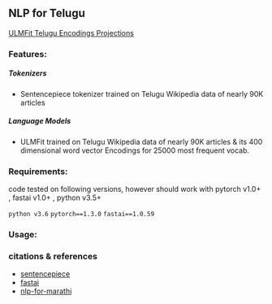 
## NLP for Telugu

[ULMFit Telugu Encodings Projections]( https://projector.tensorflow.org/?config=https://raw.githubusercontent.com/Asrst/telugu_nlp/master/configs/ulmfit_encodings_projection.json )


### Features:

##### Tokenizers
- Sentencepiece tokenizer trained on Telugu Wikipedia data of nearly 90K articles

##### Language Models
- ULMFit trained on Telugu Wikipedia data of nearly 90K articles & its 400 dimensional word vector Encodings for 25000 most frequent vocab.

### Requirements:

code tested on following versions, however should work with pytorch v1.0+ , fastai v1.0+ , python v3.5+

`python v3.6`
`pytorch==1.3.0`
`fastai==1.0.59`

### Usage:




### citations & references

- [sentencepiece](https://github.com/google/sentencepiece)
- [fastai](https://www.fast.ai/)
- [nlp-for-marathi](https://github.com/goru001/nlp-for-marathi)
